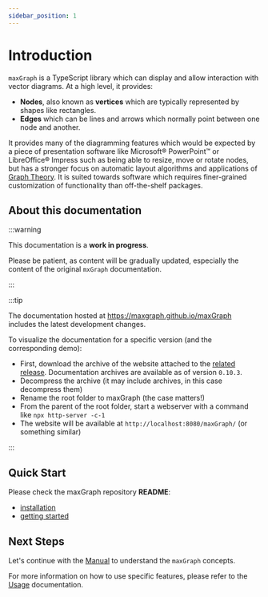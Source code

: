 ```yaml
---
sidebar_position: 1
---
```


# Introduction

<!-- extract of <rootdir>/README.md -->
`maxGraph` is a TypeScript library which can display and allow interaction with vector diagrams. At a high level, it provides:
- **Nodes**, also known as **vertices** which are typically represented by shapes like rectangles.
- **Edges** which can be lines and arrows which normally point between one node and another.

It provides many of the diagramming features which would be expected by a piece of presentation software like Microsoft® PowerPoint™
or LibreOffice® Impress such as being able to resize, move or rotate nodes, but has a stronger focus on automatic layout
algorithms and applications of [Graph Theory](https://en.wikipedia.org/wiki/Graph_theory). It is suited towards software
which requires finer-grained customization of functionality than off-the-shelf packages.
<!-- END OF 'extract of <rootdir>/README.md' -->

## About this documentation

:::warning

This documentation is a **work in progress**.

Please be patient, as content will be gradually updated, especially the content of the original `mxGraph` documentation.

:::

:::tip

The documentation hosted at https://maxgraph.github.io/maxGraph includes the latest development changes.

To visualize the documentation for a specific version (and the corresponding demo):
- First, download the archive of the website attached to the [related release](https://github.com/maxGraph/maxGraph/releases). Documentation archives are available as of version `0.10.3`.
- Decompress the archive (it may include archives, in this case decompress them)
- Rename the root folder to maxGraph (the case matters!)
- From the parent of the root folder, start a webserver with a command like `npx http-server -c-1`
- The website will be available at `http://localhost:8080/maxGraph/` (or something similar) 

:::


## Quick Start

Please check the maxGraph repository **README**:
- [installation](https://github.com/maxGraph/maxGraph#install)
- [getting started](https://github.com/maxGraph/maxGraph#getting-started)


## Next Steps

Let's continue with the [Manual](./manual/index.md) to understand the `maxGraph` concepts.

For more information on how to use specific features, please refer to the [Usage](/docs/category/usage) documentation.
